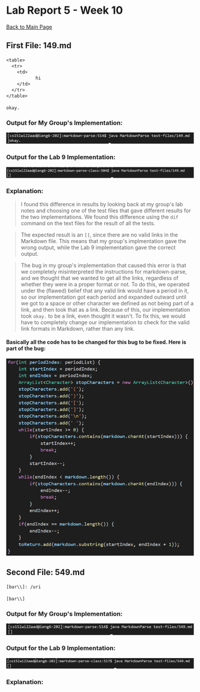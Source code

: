 # Lab Report 5 - Week 10

[Back to Main Page](https://ebayraktaroglu.github.io/cse15l-lab-reports/)




## First File: 149.md

```
<table>
  <tr>
    <td>
           hi
    </td>
  </tr>
</table>

okay.
```

### Output for My Group's Implementation:

![File 1 - My Group's Implementation](Lab_Report_Week_10_Screenshots/MyImplementationFirstFile.png)

### Output for the Lab 9 Implementation:

![File 1 - Lab 9 Implementation](Lab_Report_Week_10_Screenshots/TeacherImplementationFirstFile.png)

### Explanation:

>I found this difference in results by looking back at my group's lab notes and choosing one of the test files that gave different results for the two implementations. We found this difference using the `dif` command on the text files for the result of all the tests.

>The expected result is an `[]`, since there are no valid links in the Markdown file. This means that my group's implmentation gave the wrong output, while the Lab 9 implementation gave the correct output.

>The bug in my group's implementation that caused this error is that we completely misinterpreted the instructions for markdown-parse, and we thought that we wanted to get all the links, regardless of whether they were in a proper format or not. To do this, we operated under the (flawed) belief that any valid link would have a period in it, so our implementation got each period and expanded outward until we got to a space or other character we defined as not being part of a link, and then took that as a link. Because of this, our implementation took `okay.` to be a link, even thought it wasn't. To fix this, we would have to completely change our implementation to check for the valid link formats in Markdown, rather than any link.

#### Basically all the code has to be changed for this bug to be fixed. Here is part of the bug:

![File 1 - My Group's Bug](Lab_Report_Week_10_Screenshots/MyGroupBug.png)




## Second File: 549.md

```
[bar\\]: /uri

[bar\\]

```

### Output for My Group's Implementation:

![File 2 - My Group's Implementation](Lab_Report_Week_10_Screenshots/MyImplementationSecondFile.png)

### Output for the Lab 9 Implementation:

![File 2 - Lab 9 Implementation](Lab_Report_Week_10_Screenshots/TeacherImplementationSecondFile.png)

### Explanation:




